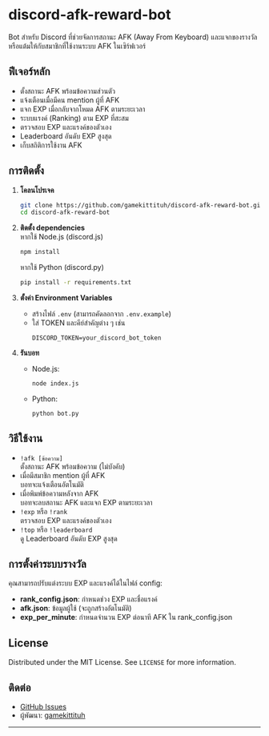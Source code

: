 # discord-afk-reward-bot

Bot สำหรับ Discord ที่ช่วยจัดการสถานะ AFK (Away From Keyboard) และแจกของรางวัลหรือแต้มให้กับสมาชิกที่ใช้งานระบบ AFK ในเซิร์ฟเวอร์

## ฟีเจอร์หลัก

- ตั้งสถานะ AFK พร้อมข้อความส่วนตัว
- แจ้งเตือนเมื่อมีคน mention ผู้ที่ AFK
- แจก EXP เมื่อกลับจากโหมด AFK ตามระยะเวลา
- ระบบแรงค์ (Ranking) ตาม EXP ที่สะสม
- ตรวจสอบ EXP และแรงค์ของตัวเอง
- Leaderboard อันดับ EXP สูงสุด
- เก็บสถิติการใช้งาน AFK

## การติดตั้ง

1. **โคลนโปรเจค**
    ```bash
    git clone https://github.com/gamekittituh/discord-afk-reward-bot.git
    cd discord-afk-reward-bot
    ```

2. **ติดตั้ง dependencies**  
   หากใช้ Node.js (discord.js)
    ```bash
    npm install
    ```
   หากใช้ Python (discord.py)
    ```bash
    pip install -r requirements.txt
    ```

3. **ตั้งค่า Environment Variables**
    - สร้างไฟล์ `.env` (สามารถคัดลอกจาก `.env.example`)
    - ใส่ TOKEN และคีย์สำคัญต่าง ๆ เช่น
      ```
      DISCORD_TOKEN=your_discord_bot_token
      ```

4. **รันบอท**
    - Node.js:
      ```bash
      node index.js
      ```
    - Python:
      ```bash
      python bot.py
      ```

## วิธีใช้งาน

- `!afk [ข้อความ]`  
  ตั้งสถานะ AFK พร้อมข้อความ (ไม่บังคับ)
- เมื่อมีสมาชิก mention ผู้ที่ AFK  
  บอทจะแจ้งเตือนอัตโนมัติ
- เมื่อพิมพ์ข้อความหลังจาก AFK  
  บอทจะลบสถานะ AFK และแจก EXP ตามระยะเวลา
- `!exp` หรือ `!rank`  
  ตรวจสอบ EXP และแรงค์ของตัวเอง
- `!top` หรือ `!leaderboard`  
  ดู Leaderboard อันดับ EXP สูงสุด

## การตั้งค่าระบบรางวัล

คุณสามารถปรับแต่งระบบ EXP และแรงค์ได้ในไฟล์ config:

- **rank_config.json**: กำหนดช่วง EXP และชื่อแรงค์
- **afk.json**: ข้อมูลผู้ใช้ (จะถูกสร้างอัตโนมัติ)
- **exp_per_minute**: กำหนดจำนวน EXP ต่อนาที AFK ใน rank_config.json

## License

Distributed under the MIT License. See `LICENSE` for more information.

## ติดต่อ

- [GitHub Issues](https://github.com/gamekittituh/discord-afk-reward-bot/issues)
- ผู้พัฒนา: [gamekittituh](https://github.com/gamekittituh)

---

